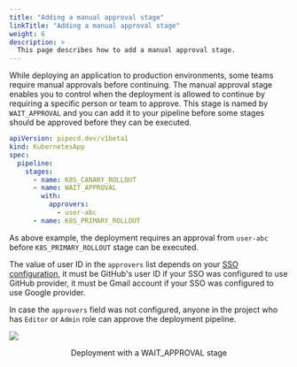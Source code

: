```yaml
---
title: "Adding a manual approval stage"
linkTitle: "Adding a manual approval stage"
weight: 6
description: >
  This page describes how to add a manual approval stage.
---
```


While deploying an application to production environments, some teams require manual approvals before continuing.
The manual approval stage enables you to control when the deployment is allowed to continue by requiring a specific person or team to approve.
This stage is named by `WAIT_APPROVAL` and you can add it to your pipeline before some stages should be approved before they can be executed.

``` yaml
apiVersion: pipecd.dev/v1beta1
kind: KubernetesApp
spec:
  pipeline:
    stages:
      - name: K8S_CANARY_ROLLOUT
      - name: WAIT_APPROVAL
        with:
          approvers:
            - user-abc
      - name: K8S_PRIMARY_ROLLOUT
```

As above example, the deployment requires an approval from `user-abc` before `K8S_PRIMARY_ROLLOUT` stage can be executed.

The value of user ID in the `approvers` list depends on your [SSO configuration](/docs/operator-manual/control-plane/auth/), it must be GitHub's user ID if your SSO was configured to use GitHub provider, it must be Gmail account if your SSO was configured to use Google provider.

In case the `approvers` field was not configured, anyone in the project who has `Editor` or `Admin` role can approve the deployment pipeline.

![](/images/deployment-wait-approval-stage.png)
<p style="text-align: center;">
Deployment with a WAIT_APPROVAL stage
</p>
